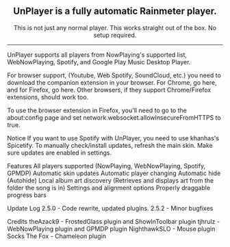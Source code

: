 <div align="center"><h2>UnPlayer is a fully automatic Rainmeter player.</h2>
This is not just any normal player. This works straight out of the box. No setup required.</div>
<hr>

UnPlayer supports all players from NowPlaying's supported list, WebNowPlaying, Spotify, and Google Play Music Desktop Player.

For browser support, (Youtube, Web Spotify, SoundCloud, etc.) you need to download the companion extension in your browser.
For Chrome, go here, and for Firefox, go here. Other browsers, if they support Chrome/Firefox extensions, should work too.

To use the browser extension in Firefox, you'll need to go to the about:config page and set network.websocket.allowInsecureFromHTTPS to true.

Notice
If you want to use Spotify with UnPlayer, you need to use khanhas's Spicetify.
To manually check/install updates, refresh the main skin. Make sure updates are enabled in settings.

Features
All players supported (NowPlaying, WebNowPlaying, Spotify, GPMDP)
Automatic skin updates
Automatic player changing
Automatic hide (Autohide)
Local album art discovery (Retrieves and displays art from the folder the song is in)
Settings and alignment options
Properly draggable progress bars

Update Log
2.5.0 - Code rewrite, updated plugins.
2.5.2 - Minor bugfixes

Credits
theAzack9 - FrostedGlass plugin and ShowInToolbar plugin
tjhrulz - WebNowPlaying plugin and GPMDP plugin
NighthawkSLO - Mouse plugin
Socks The Fox - Chameleon plugin

